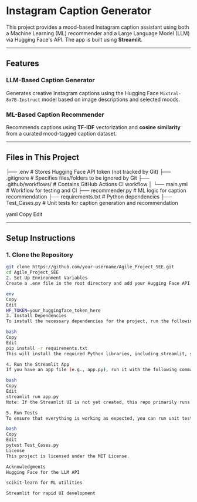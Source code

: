 # Instagram Caption Generator

This project provides a mood-based Instagram caption assistant using both a Machine Learning (ML) recommender and a Large Language Model (LLM) via Hugging Face's API. The app is built using **Streamlit**.

---

## Features

### LLM-Based Caption Generator

Generates creative Instagram captions using the Hugging Face `Mixtral-8x7B-Instruct` model based on image descriptions and selected moods.

### ML-Based Caption Recommender

Recommends captions using **TF-IDF** vectorization and **cosine similarity** from a curated mood-tagged caption dataset.

---

## Files in This Project

├── .env # Stores Hugging Face API token (not tracked by Git)
├── .gitignore # Specifies files/folders to be ignored by Git
├── .github/workflows/ # Contains GitHub Actions CI workflow
│ └── main.yml # Workflow for testing and CI
├── recommender.py # ML logic for caption recommendation
├── requirements.txt # Python dependencies
├── Test_Cases.py # Unit tests for caption generation and recommendation

yaml
Copy
Edit

---

## Setup Instructions

### 1. Clone the Repository

```bash
git clone https://github.com/your-username/Agile_Project_SEE.git
cd Agile_Project_SEE
2. Set Up Environment Variables
Create a .env file in the root directory and add your Hugging Face API token:

env
Copy
Edit
HF_TOKEN=your_huggingface_token_here
3. Install Dependencies
To install the necessary dependencies for the project, run the following command:

bash
Copy
Edit
pip install -r requirements.txt
This will install the required Python libraries, including streamlit, scikit-learn, and transformers.

4. Run the Streamlit App
If you have an app file (e.g., app.py), run it with the following command:

bash
Copy
Edit
streamlit run app.py
Note: If the Streamlit UI is not yet created, this repo primarily runs as a backend/test suite at this stage.

5. Run Tests
To ensure that everything is working as expected, you can run unit tests using pytest:

bash
Copy
Edit
pytest Test_Cases.py
License
This project is licensed under the MIT License.

Acknowledgments
Hugging Face for the LLM API

scikit-learn for ML utilities

Streamlit for rapid UI development
```

